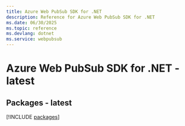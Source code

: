```yaml
---
title: Azure Web PubSub SDK for .NET
description: Reference for Azure Web PubSub SDK for .NET
ms.date: 06/30/2025
ms.topic: reference
ms.devlang: dotnet
ms.service: webpubsub
---
```

# Azure Web PubSub SDK for .NET - latest
## Packages - latest
[!INCLUDE [packages](web-pubsub-index.md)]